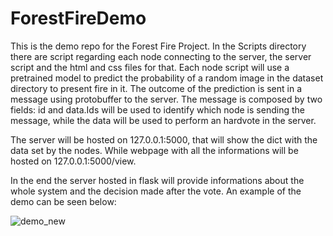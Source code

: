 # ForestFireDemo


This is the demo repo for the Forest Fire Project.
In the Scripts directory there are script regarding each node connecting to the server, the server script and the html and css files for that.
Each node script will use a pretrained model to predict the probability of a random image in the dataset directory to present fire in it.
The outcome of the prediction is sent in a message using protobuffer to the server. The message is composed by two fields: id and data.Ids will be used to identify which node is sending the message, while the data will be used to perform an hardvote in the server.

The server will be hosted on 127.0.0.1:5000, that will show the dict with the data set by the nodes. While webpage with all the informations will be hosted on 127.0.0.1:5000/view.

In the end the server hosted in flask will provide informations about the whole system and the decision made after the vote.
An example of the demo can be seen below:

![demo_new](https://github.com/Immaioz/ForestFireDemo/assets/49716352/13884a36-02e9-4767-8978-d3a18a0e4736)
